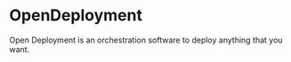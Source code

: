 OpenDeployment
==============

Open Deployment is an orchestration software to deploy anything that you want.
